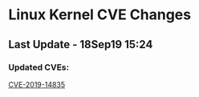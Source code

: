 
# **Linux Kernel CVE Changes**

## Last Update - 18Sep19 15:24

### **Updated CVEs:**

[CVE-2019-14835](cves/CVE-2019-14835)  
